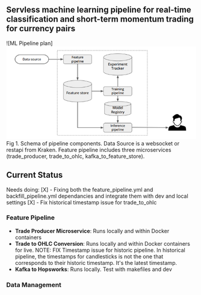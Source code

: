## Servless machine learning pipeline for real-time classification and short-term momentum trading for currency pairs

![ML Pipeline plan]![alt text](image-1.png)
Fig 1. Schema of pipeline components. Data Source is a websocket or restapi from Kraken. Feature pipeline includes three microservices (trade_producer, trade_to_ohlc, kafka_to_feature_store). 

## Current Status

Needs doing:
[X] - Fixing both the feature_pipeline.yml and backfill_pipeline.yml dependancies and integrate them with dev and local settings
[X] - Fix historical timestamp issue for trade_to_ohlc 


### Feature Pipeline
- **Trade Producer Microservice**: Runs locally and within Docker containers
- **Trade to OHLC Conversion**: Runs locally and within Docker containers for live. NOTE: FIX Timestamp issue for historic pipeline. In historical pipeline, the timestamps for candlesticks is not the one that corresponds to their historic timestamp. It's the latest timestamp. 
- **Kafka to Hopsworks**: Runs locally. Test with makefiles and dev


### Data Management

